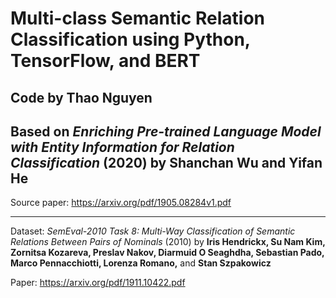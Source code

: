 # Multi-class Semantic Relation Classification using Python, TensorFlow, and BERT
## Code by **Thao Nguyen**
## Based on *Enriching Pre-trained Language Model with Entity Information for  Relation Classification* (2020) by **Shanchan Wu** and **Yifan He**
Source paper: https://arxiv.org/pdf/1905.08284v1.pdf

---

Dataset: *SemEval-2010 Task 8: Multi-Way Classification  of Semantic Relations Between Pairs of Nominals* (2010) by **Iris Hendrickx, Su Nam Kim, Zornitsa Kozareva, Preslav Nakov, Diarmuid O Seaghdha, Sebastian Pado, Marco Pennacchiotti,  Lorenza Romano,** and **Stan Szpakowicz**

Paper: https://arxiv.org/pdf/1911.10422.pdf
